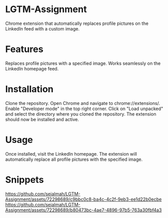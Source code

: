 # LGTM-Assignment
Chrome extension that automatically replaces profile pictures on the LinkedIn feed with a custom image.

# Features
Replaces profile pictures with a specified image.
Works seamlessly on the LinkedIn homepage feed.

# Installation
Clone the repository.
Open Chrome and navigate to chrome://extensions/.
Enable "Developer mode" in the top right corner.
Click on "Load unpacked" and select the directory where you cloned the repository.
The extension should now be installed and active.

# Usage
Once installed, visit the LinkedIn homepage.
The extension will automatically replace all profile pictures with the specified image.

# Snippets
https://github.com/sejalmah/LGTM-Assignment/assets/72298689/c9bbc0c8-ba4c-4c2f-9eb3-ee1d22b0ecbe
https://github.com/sejalmah/LGTM-Assignment/assets/72298689/b80473bc-4ae7-4896-97b5-763a30fbf4a3
